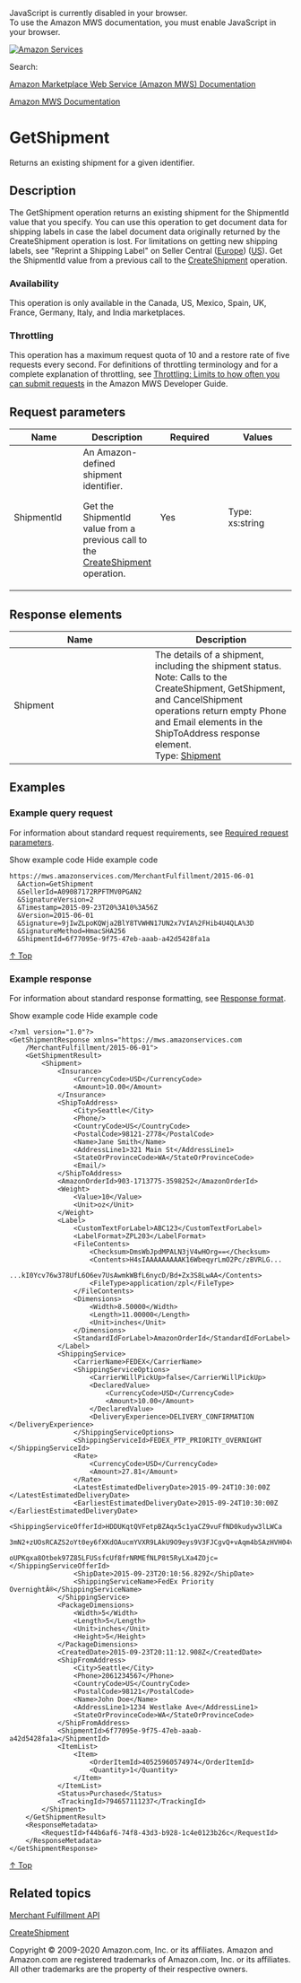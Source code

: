 <div id="MWSDX_noscript">

JavaScript is currently disabled in your browser.  
To use the Amazon MWS documentation, you must enable JavaScript in your
browser.

</div>

<div id="MWSDX_divtop">

[![Amazon
Services](https://images-na.ssl-images-amazon.com/images/G/08/mwsportal/fr_FR/amazonservices.gif "Amazon Services")](http://services.amazon.fr)

<div id="MWSDX_search">

<span id="MWSDX_searchlbl">Search:</span>

</div>

  
<span id="MWSDX_titlebar">[Amazon Marketplace Web Service (Amazon MWS)
Documentation](https://developer.amazonservices.fr/gp/mws/docs.html)</span>

</div>

<div id="MWSDX_divbottom">

<div id="MWSDX_divleft">

<div id="MWSDX_toc">

</div>

</div>

<div id="MWSDX_divright">

<div id="MWSDX_content">

<span id="MWSDX_breadcrumbs">[Amazon MWS
Documentation](https://developer.amazonservices.fr/gp/mws/docs.html)</span>

<div id="MerchFulFill_GetShipment" class="nested0">

GetShipment
===========

<div class="body">

<span class="ph">Returns an existing shipment for a given
identifier.</span>

</div>

<div id="Description" class="topic concept nested1">

Description
-----------

<div class="body conbody">

The <span class="keyword apiname">GetShipment</span> operation returns
an existing shipment for the <span
class="keyword parmname">ShipmentId</span> value that you specify. You
can use this operation to get document data for shipping labels in case
the label document data originally returned by the <span
class="keyword apiname">CreateShipment</span> operation is lost. For
limitations on getting new shipping labels, see "Reprint a Shipping
Label" on Seller Central
(<a href="https://sellercentral.amazon.co.uk/gp/help/200202250" class="xref">Europe</a>)
(<a href="https://sellercentral.amazon.com/gp/help/200202250" class="xref">US</a>).
<span class="ph">Get the <span
class="keyword parmname">ShipmentId</span> value from a previous call to
the
<a href="MerchFulfill_CreateShipment.md" class="xref">CreateShipment</a>
operation.</span>

<div class="section">

### Availability

This operation is only available in the Canada, US, Mexico, Spain, UK,
France, Germany, Italy, and India marketplaces.

</div>

<div class="section">

### Throttling

<span class="ph">This operation has a maximum request quota of 10 and a
restore rate of five requests every second. For definitions of
throttling terminology and for a complete explanation of throttling, see
<a href="../dev_guide/DG_Throttling.md" class="xref">Throttling: Limits to how often you can submit requests</a>
in the <span class="ph">Amazon MWS Developer Guide</span>.</span>

</div>

</div>

</div>

<div id="RequestParameters" class="topic reference nested1">

Request parameters
------------------

<div class="body refbody">

<div class="tablenoborder">

<table id="RequestParameters__RequestParametersTable" class="table" data-cellpadding="4" data-cellspacing="0" data-summary="" data-frame="border" data-border="1" data-rules="all">
<colgroup>
<col style="width: 25%" />
<col style="width: 25%" />
<col style="width: 25%" />
<col style="width: 25%" />
</colgroup>
<thead>
<tr class="header">
<th>Name</th>
<th>Description</th>
<th>Required</th>
<th>Values</th>
</tr>
</thead>
<tbody>
<tr class="odd">
<td><span class="keyword parmname">ShipmentId</span></td>
<td><span id="RequestParameters__d37863e269" class="ph">An Amazon-defined shipment identifier.</span>
<p><span id="RequestParameters__d37863e272" class="ph">Get the <span class="keyword parmname">ShipmentId</span> value from a previous call to the <a href="MerchFulfill_CreateShipment.md" class="xref">CreateShipment</a> operation.</span></p></td>
<td>Yes</td>
<td><span class="ph">Type: xs:string</span></td>
</tr>
</tbody>
</table>

</div>

</div>

</div>

<div id="ResponseElements" class="topic reference nested1">

Response elements
-----------------

<div class="body refbody">

<div class="tablenoborder">

<table id="ResponseElements__ResponseElementsTable" class="table" data-cellpadding="4" data-cellspacing="0" data-summary="" data-frame="border" data-border="1" data-rules="all">
<colgroup>
<col style="width: 50%" />
<col style="width: 50%" />
</colgroup>
<thead>
<tr class="header">
<th>Name</th>
<th>Description</th>
</tr>
</thead>
<tbody>
<tr class="odd">
<td><span class="keyword parmname">Shipment</span></td>
<td><span class="ph">The details of a shipment, including the shipment status.</span>
<div class="p">
<div class="note note">
<span class="notetitle">Note:</span> Calls to the <span class="keyword apiname">CreateShipment</span>, <span class="keyword apiname">GetShipment</span>, and <span class="keyword apiname">CancelShipment</span> operations return empty <span class="keyword parmname">Phone</span> and <span class="keyword parmname">Email</span> elements in the <span class="keyword parmname">ShipToAddress</span> response element.
</div>
Type: <a href="MerchFulfill_Datatypes.md#Shipment" class="xref" title="The details of a shipment, including the shipment status.">Shipment</a>
</div></td>
</tr>
</tbody>
</table>

</div>

</div>

</div>

<div id="Examples" class="topic reference nested1">

Examples
--------

<div class="body refbody">

<div class="section">

### Example query request

<span class="ph">For information about standard request requirements,
see
<a href="../dev_guide/DG_RequiredRequestParameters.md" class="xref">Required request parameters</a>.</span>

<span class="ph expander"> <span class="keyword parmname xshow">Show
example code</span> <span class="keyword parmname xhide">Hide example
code</span> </span>

<div class="sectiondiv content">

    https://mws.amazonservices.com/MerchantFulfillment/2015-06-01
      &Action=GetShipment
      &SellerId=A09087172RPFTMV0PGAN2
      &SignatureVersion=2
      &Timestamp=2015-09-23T20%3A10%3A56Z
      &Version=2015-06-01
      &Signature=9jIwZLpoKQWja2BlY8TVWHN17UN2x7VIA%2FHib4U4QLA%3D
      &SignatureMethod=HmacSHA256
      &ShipmentId=6f77095e-9f75-47eb-aaab-a42d5428fa1a

<a href="#Examples" class="xref">↑ Top</a>

</div>

</div>

<div class="section">

### Example response

<span class="ph">For information about standard response formatting, see
<a href="../dev_guide/DG_ResponseFormat.md" class="xref">Response format</a>.</span>

<span class="ph expander"> <span class="keyword parmname xshow">Show
example code</span> <span class="keyword parmname xhide">Hide example
code</span> </span>

<div class="sectiondiv content">

    <?xml version="1.0"?>
    <GetShipmentResponse xmlns="https://mws.amazonservices.com
        /MerchantFulfillment/2015-06-01">
        <GetShipmentResult>
            <Shipment>
                <Insurance>
                    <CurrencyCode>USD</CurrencyCode>
                    <Amount>10.00</Amount>
                </Insurance>
                <ShipToAddress>
                    <City>Seattle</City>
                    <Phone/>
                    <CountryCode>US</CountryCode>
                    <PostalCode>98121-2778</PostalCode>
                    <Name>Jane Smith</Name>
                    <AddressLine1>321 Main St</AddressLine1>
                    <StateOrProvinceCode>WA</StateOrProvinceCode>
                    <Email/>
                </ShipToAddress>
                <AmazonOrderId>903-1713775-3598252</AmazonOrderId>
                <Weight>
                    <Value>10</Value>
                    <Unit>oz</Unit>
                </Weight>
                <Label>
                    <CustomTextForLabel>ABC123</CustomTextForLabel>
                    <LabelFormat>ZPL203</LabelFormat>
                    <FileContents>
                        <Checksum>DmsWbJpdMPALN3jV4wHOrg==</Checksum>
                        <Contents>H4sIAAAAAAAAAK16WbeqyrLmO2Pc/zBVRLG...
                            ...kI0Ycv76w378UfL6O6ev7UsAwmkWBfL6nycD/Bd+Zx3S8LwAA</Contents>
                        <FileType>application/zpl</FileType>                    
                    </FileContents>
                    <Dimensions>
                        <Width>8.50000</Width>
                        <Length>11.00000</Length>
                        <Unit>inches</Unit>
                    </Dimensions>
                    <StandardIdForLabel>AmazonOrderId</StandardIdForLabel>
                </Label>
                <ShippingService>
                    <CarrierName>FEDEX</CarrierName>
                    <ShippingServiceOptions>
                        <CarrierWillPickUp>false</CarrierWillPickUp>
                        <DeclaredValue>
                            <CurrencyCode>USD</CurrencyCode>
                            <Amount>10.00</Amount>
                        </DeclaredValue>
                        <DeliveryExperience>DELIVERY_CONFIRMATION </DeliveryExperience>
                    </ShippingServiceOptions>
                    <ShippingServiceId>FEDEX_PTP_PRIORITY_OVERNIGHT </ShippingServiceId>
                    <Rate>
                        <CurrencyCode>USD</CurrencyCode>
                        <Amount>27.81</Amount>
                    </Rate>
                    <LatestEstimatedDeliveryDate>2015-09-24T10:30:00Z </LatestEstimatedDeliveryDate>
                    <EarliestEstimatedDeliveryDate>2015-09-24T10:30:00Z </EarliestEstimatedDeliveryDate>
                    <ShippingServiceOfferId>HDDUKqtQVFetpBZAqx5c1yaCZ9vuFfND0kudyw3lLWCa
                        3mN2+zUOsRCAZS2oYt0ey6fXKdOAucmYVXR9LAkU9O9eys9V3FJCgvQ+vAqm4bSAzHVH04vD8oLy
                        oUPKqxa8Otbek97Z85LFUSsfcUf8frNRMEfNLP8t5RyLXa4ZOjc=</ShippingServiceOfferId>
                    <ShipDate>2015-09-23T20:10:56.829Z</ShipDate>
                    <ShippingServiceName>FedEx Priority OvernightÂ®</ShippingServiceName>
                </ShippingService>
                <PackageDimensions>
                    <Width>5</Width>
                    <Length>5</Length>
                    <Unit>inches</Unit>
                    <Height>5</Height>
                </PackageDimensions>
                <CreatedDate>2015-09-23T20:11:12.908Z</CreatedDate>
                <ShipFromAddress>
                    <City>Seattle</City>
                    <Phone>2061234567</Phone>
                    <CountryCode>US</CountryCode>
                    <PostalCode>98121</PostalCode>
                    <Name>John Doe</Name>
                    <AddressLine1>1234 Westlake Ave</AddressLine1>
                    <StateOrProvinceCode>WA</StateOrProvinceCode>
                </ShipFromAddress>
                <ShipmentId>6f77095e-9f75-47eb-aaab-a42d5428fa1a</ShipmentId>
                <ItemList>
                    <Item>
                        <OrderItemId>40525960574974</OrderItemId>
                        <Quantity>1</Quantity>
                    </Item>
                </ItemList>
                <Status>Purchased</Status>
                <TrackingId>794657111237</TrackingId>
            </Shipment>
        </GetShipmentResult>
        <ResponseMetadata>
            <RequestId>f44b6af6-74f8-43d3-b928-1c4e0123b26c</RequestId>
        </ResponseMetadata>
    </GetShipmentResponse>

<a href="#Examples" class="xref">↑ Top</a>

</div>

</div>

</div>

</div>

<div id="RelatedTopics" class="topic nested1">

Related topics
--------------

<div class="body">

<a href="../merch_fulfill/MerchFulfill_Overview.md" class="xref">Merchant Fulfillment API</a>

<a href="MerchFulfill_CreateShipment.md" class="xref">CreateShipment</a>

</div>

</div>

</div>

<div id="MWSDX_footer">

Copyright © 2009-2020 Amazon.com, Inc. or its affiliates. Amazon and
Amazon.com are registered trademarks of Amazon.com, Inc. or its
affiliates. All other trademarks are the property of their respective
owners.

</div>

</div>

</div>

<div style="clear: both;">

</div>

</div>
